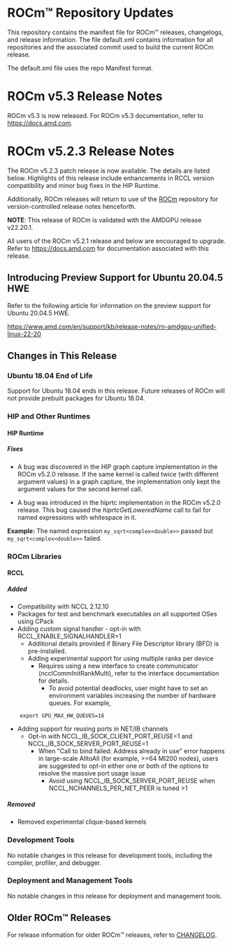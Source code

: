 # ROCm™ Repository Updates
This repository contains the manifest file for ROCm™ releases, changelogs, and release information. The file default.xml contains information for all repositories and the associated commit used to build the current ROCm release.

The default.xml file uses the repo Manifest format.


# ROCm v5.3 Release Notes
ROCm v5.3 is now released. For ROCm v5.3 documentation, refer to https://docs.amd.com.

# ROCm v5.2.3 Release Notes
The ROCm v5.2.3 patch release is now available. The details are listed below. Highlights of this release include enhancements in RCCL version compatibility and minor bug fixes in the HIP Runtime.

Additionally, ROCm releases will return to use of the [ROCm](https://github.com/RadeonOpenCompute/ROCm) repository for version-controlled release notes henceforth.

**NOTE**: This release of ROCm is validated with the AMDGPU release v22.20.1.

All users of the ROCm v5.2.1 release and below are encouraged to upgrade. Refer to https://docs.amd.com for documentation associated with this release.


## Introducing Preview Support for Ubuntu 20.04.5 HWE

Refer to the following article for information on the preview support for Ubuntu 20.04.5 HWE.

https://www.amd.com/en/support/kb/release-notes/rn-amdgpu-unified-linux-22-20


## Changes in This Release

### Ubuntu 18.04 End of Life

Support for Ubuntu 18.04 ends in this release. Future releases of ROCm will not provide prebuilt packages for Ubuntu 18.04.


### HIP and Other Runtimes

#### HIP Runtime

##### Fixes

 - A bug was discovered in the HIP graph capture implementation in the ROCm v5.2.0 release. If the same kernel is called twice (with different argument values) in a graph capture, the implementation only kept the argument values for the second kernel call.

- A bug was introduced in the hiprtc implementation in the ROCm v5.2.0 release. This bug caused the *hiprtcGetLoweredName* call to fail for named expressions with whitespace in it.

**Example:** The named expression ```my_sqrt<complex<double>>``` passed but ```my_sqrt<complex<double>>``` failed.


### ROCm Libraries

#### RCCL

##### Added
- Compatibility with NCCL 2.12.10
- Packages for test and benchmark executables on all supported OSes using CPack
- Adding custom signal handler - opt-in with RCCL_ENABLE_SIGNALHANDLER=1
  - Additional details provided if Binary File Descriptor library (BFD) is pre-installed.
  - Adding experimental support for using multiple ranks per device
    - Requires using a new interface to create communicator (ncclCommInitRankMulti),
        refer to the interface documentation for details.
	  - To avoid potential deadlocks, user might have to set an environment variables increasing
	      the number of hardware queues. For example,

```
    export GPU_MAX_HW_QUEUES=16

```
- Adding support for reusing ports in NET/IB channels
  - Opt-in with NCCL_IB_SOCK_CLIENT_PORT_REUSE=1 and NCCL_IB_SOCK_SERVER_PORT_REUSE=1
    - When "Call to bind failed: Address already in use" error happens in large-scale AlltoAll
        (for example, >=64 MI200 nodes), users are suggested to opt-in either one or both of the options to resolve the massive port usage issue
	  - Avoid using NCCL_IB_SOCK_SERVER_PORT_REUSE when NCCL_NCHANNELS_PER_NET_PEER is tuned >1

##### Removed
- Removed experimental clique-based kernels

### Development Tools
No notable changes in this release for development tools, including the compiler, profiler, and debugger.

### Deployment and Management Tools
No notable changes in this release for deployment and management tools.

## Older ROCm™ Releases
For release information for older ROCm™ releases, refer to [CHANGELOG](CHANGELOG.md).
